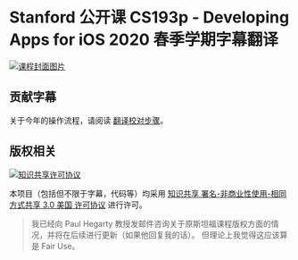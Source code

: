 # Stanford 公开课 CS193p - Developing Apps for iOS 2020 春季学期字幕翻译

[![课程封面图片](https://i.ytimg.com/vi/jbtqIBpUG7g/maxresdefault.jpg)](https://i.ytimg.com/vi/jbtqIBpUG7g/maxresdefault.jpg)

## 贡献字幕

关于今年的操作流程，请阅读 [翻译校对步骤](CONTRIBUTING.md)。

## 版权相关

<a rel="license" href="https://creativecommons.org/licenses/by-nc-sa/3.0/us/deed.zh"><img alt="知识共享许可协议" style="border-width:0" src="https://i.creativecommons.org/l/by-nc-sa/3.0/us/88x31.png" /></a>

本项目（包括但不限于字幕，代码等）均采用 [知识共享 署名-非商业性使用-相同方式共享 3.0 美国 许可协议](https://creativecommons.org/licenses/by-nc-sa/3.0/us/deed.zh) 进行许可。

> 我已经向 Paul Hegarty 教授发邮件咨询关于原斯坦福课程版权方面的情况，并将在后续进行更新（如果他回复我的话）。
> 但理论上我觉得这应该算是 Fair Use。
